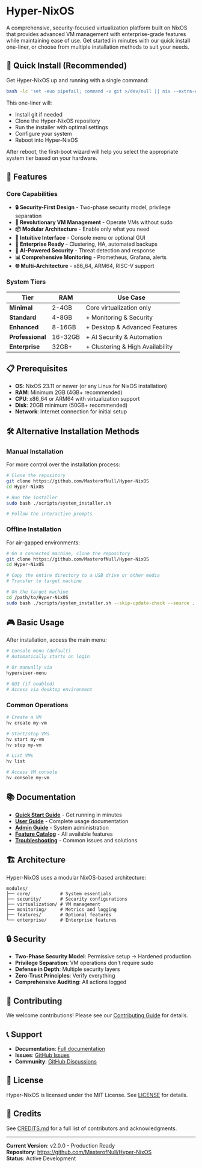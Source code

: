 # Hyper-NixOS

A comprehensive, security-focused virtualization platform built on NixOS that provides advanced VM management with enterprise-grade features while maintaining ease of use. Get started in minutes with our quick install one-liner, or choose from multiple installation methods to suit your needs.

## 🚀 Quick Install (Recommended)

Get Hyper-NixOS up and running with a single command:

```bash
bash -lc 'set -euo pipefail; command -v git >/dev/null || nix --extra-experimental-features "nix-command flakes" profile install nixpkgs#git; tmp="$(mktemp -d)"; git clone https://github.com/MasterofNull/Hyper-NixOS "$tmp/hyper"; cd "$tmp/hyper"; sudo env NIX_CONFIG="experimental-features = nix-command flakes" bash ./scripts/system_installer.sh --fast --hostname "$(hostname -s)" --action switch --source "$tmp/hyper" --reboot'
```

This one-liner will:
- Install git if needed
- Clone the Hyper-NixOS repository
- Run the installer with optimal settings
- Configure your system
- Reboot into Hyper-NixOS

After reboot, the first-boot wizard will help you select the appropriate system tier based on your hardware.

## 🎯 Features

### Core Capabilities
- **🔒 Security-First Design** - Two-phase security model, privilege separation
- **🚀 Revolutionary VM Management** - Operate VMs without sudo
- **📦 Modular Architecture** - Enable only what you need
- **🎨 Intuitive Interface** - Console menu or optional GUI
- **🔧 Enterprise Ready** - Clustering, HA, automated backups
- **🤖 AI-Powered Security** - Threat detection and response
- **📊 Comprehensive Monitoring** - Prometheus, Grafana, alerts
- **🌐 Multi-Architecture** - x86_64, ARM64, RISC-V support

### System Tiers
| Tier | RAM | Use Case |
|------|-----|----------|
| **Minimal** | 2-4GB | Core virtualization only |
| **Standard** | 4-8GB | + Monitoring & Security |
| **Enhanced** | 8-16GB | + Desktop & Advanced Features |
| **Professional** | 16-32GB | + AI Security & Automation |
| **Enterprise** | 32GB+ | + Clustering & High Availability |

## 📋 Prerequisites

- **OS**: NixOS 23.11 or newer (or any Linux for NixOS installation)
- **RAM**: Minimum 2GB (4GB+ recommended)
- **CPU**: x86_64 or ARM64 with virtualization support
- **Disk**: 20GB minimum (50GB+ recommended)
- **Network**: Internet connection for initial setup

## 🛠️ Alternative Installation Methods

### Manual Installation
For more control over the installation process:

```bash
# Clone the repository
git clone https://github.com/MasterofNull/Hyper-NixOS
cd Hyper-NixOS

# Run the installer
sudo bash ./scripts/system_installer.sh

# Follow the interactive prompts
```

### Offline Installation
For air-gapped environments:

```bash
# On a connected machine, clone the repository
git clone https://github.com/MasterofNull/Hyper-NixOS
cd Hyper-NixOS

# Copy the entire directory to a USB drive or other media
# Transfer to target machine

# On the target machine
cd /path/to/Hyper-NixOS
sudo bash ./scripts/system_installer.sh --skip-update-check --source .
```

## 🎮 Basic Usage

After installation, access the main menu:

```bash
# Console menu (default)
# Automatically starts on login

# Or manually via
hypervisor-menu

# GUI (if enabled)
# Access via desktop environment
```

### Common Operations

```bash
# Create a VM
hv create my-vm

# Start/stop VMs
hv start my-vm
hv stop my-vm

# List VMs
hv list

# Access VM console
hv console my-vm
```

## 📚 Documentation

- **[Quick Start Guide](docs/QUICK_START.md)** - Get running in minutes
- **[User Guide](docs/user-guides/USER_GUIDE.md)** - Complete usage documentation
- **[Admin Guide](docs/admin-guides/ADMIN_GUIDE.md)** - System administration
- **[Feature Catalog](docs/FEATURE_CATALOG.md)** - All available features
- **[Troubleshooting](docs/TROUBLESHOOTING.md)** - Common issues and solutions

## 🏗️ Architecture

Hyper-NixOS uses a modular NixOS-based architecture:

```
modules/
├── core/           # System essentials
├── security/       # Security configurations
├── virtualization/ # VM management
├── monitoring/     # Metrics and logging
├── features/       # Optional features
└── enterprise/     # Enterprise features
```

## 🔒 Security

- **Two-Phase Security Model**: Permissive setup → Hardened production
- **Privilege Separation**: VM operations don't require sudo
- **Defense in Depth**: Multiple security layers
- **Zero-Trust Principles**: Verify everything
- **Comprehensive Auditing**: All actions logged

## 🤝 Contributing

We welcome contributions! Please see our [Contributing Guide](CONTRIBUTING.md) for details.

## 📞 Support

- **Documentation**: [Full documentation](docs/README.md)
- **Issues**: [GitHub Issues](https://github.com/MasterofNull/Hyper-NixOS/issues)
- **Community**: [GitHub Discussions](https://github.com/MasterofNull/Hyper-NixOS/discussions)

## 📜 License

Hyper-NixOS is licensed under the MIT License. See [LICENSE](LICENSE) for details.

## 🙏 Credits

See [CREDITS.md](CREDITS.md) for a full list of contributors and acknowledgments.

---

**Current Version**: v2.0.0 - Production Ready  
**Repository**: https://github.com/MasterofNull/Hyper-NixOS  
**Status**: Active Development